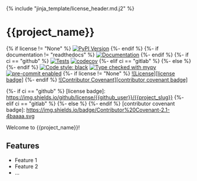 {% include "jinja_template/license_header.md.j2" %}
# {{project_name}}
{% if license != "None" %}
[![PyPI Version](https://img.shields.io/pypi/v/{{project_slug}}.svg)](https://pypi.python.org/pypi/{{project_slug}})
{%- endif %}
{%- if documentation != "readthedocs" %}
[![Documentation](https://readthedocs.org/projects/{{project_slug}}/badge/?version=latest)](https://{{project_slug}}.readthedocs.io/en/latest)
{%- endif %}
{%- if ci == "github" %}
[![Tests](https://github.com/{{github_user}}/{{project_slug}}/actions/workflows/tests.yml/badge.svg?branch=main)](https://github.com/{{github_user}}/{{project_slug}}/actions/workflows/tests.yml)
[![codecov](https://codecov.io/gh/{{github_user}}/{{project_slug}}/branch/main/graph/badge.svg?token=GSYS7VUB5R)](https://codecov.io/gh/{{github_user}}/{{project_slug}})
{%- elif ci == "gitlab" %}
{%- else %}
{%- endif %}
[![Code style: black][black-badge]](https://github.com/psf/black)
[![Type checked with mypy][mypy-badge]](https://mypy-lang.org/)
[![pre-commit enabled][pre-commit badge]](https://pre-commit.com/)
{%- if license != "None" %}
[![License][license badge]](https://opensource.org/licenses/{{license}})
{%- endif %}
[![Contributor Covenant][contributor covenant badge]](https://www.contributor-covenant.org/version/2/1/code_of_conduct/)

[black-badge]: https://img.shields.io/badge/code%20style-black-000000.svg
[mypy-badge]: https://www.mypy-lang.org/static/mypy_badge.svg
[pre-commit badge]: https://img.shields.io/badge/pre--commit-enabled-brightgreen?logo=pre-commit&logoColor=white
{%- if ci == "github" %}
[license badge]: https://img.shields.io/github/license/{{github_user}}/{{project_slug}}
{%- elif ci == "gitlab" %}
{%- else %}
{%- endif %}
[contributor covenant badge]: https://img.shields.io/badge/Contributor%20Covenant-2.1-4baaaa.svg

Welcome to {{project_name}}!

## Features

- Feature 1
- Feature 2
- ...

[cookiecutter-hypermodern-python]: https://cookiecutter-hypermodern-python.readthedocs.io/en/2022.6.3.post1/
[python-blueprint]: https://github.com/johnthagen/python-blueprint
